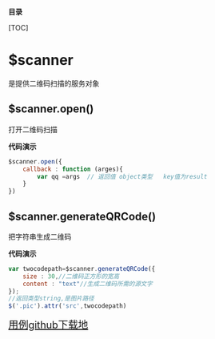 **目录**

[TOC]

# $scanner
是提供二维码扫描的服务对象

## $scanner.open()
打开二维码扫描

**代码演示**
```javascript
$scanner.open({
	callback : function (arges){
		var qq =args  // 返回值 object类型   key值为result
	}
})
```

## $scanner.generateQRCode()
把字符串生成二维码

**代码演示**
```javascript
var twocodepath=$scanner.generateQRCode({
	size : 30,//二维码正方形的宽高
	content : "text"//生成二维码所需的源文字
});
//返回类型string,是图片路径
$('.pic').attr('src',twocodepath)
```


<a target='_blank' style="font-size:20px" href="https://github.com/iuapmobile/summerTest/tree/master/xServiceTest/qScanner">用例github下载地</a>
